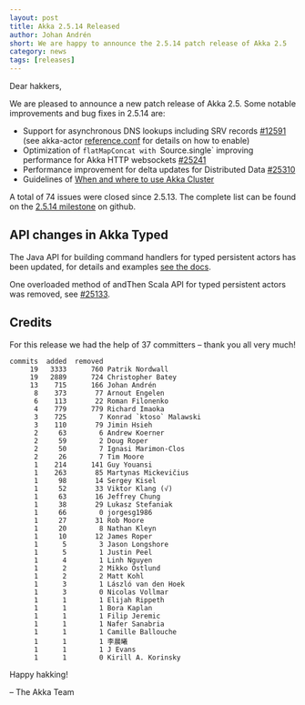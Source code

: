 ```yaml
---
layout: post
title: Akka 2.5.14 Released
author: Johan Andrén
short: We are happy to announce the 2.5.14 patch release of Akka 2.5
category: news
tags: [releases]
---
```


Dear hakkers,

We are pleased to announce a new patch release of Akka 2.5. Some notable improvements and bug fixes in 2.5.14 are:

 * Support for asynchronous DNS lookups including SRV records [#12591](https://github.com/akka/akka/issues/12591) (see akka-actor [reference.conf](https://github.com/akka/akka/blob/master/akka-actor/src/main/resources/reference.conf#L1023) for details on how to enable)
 * Optimization of `flatMapConcat with `Source.single` improving performance for Akka HTTP websockets [#25241](https://github.com/akka/akka/issues/25241)
 * Performance improvement for delta updates for Distributed Data [#25310](https://github.com/akka/akka/issues/25310)
 * Guidelines of [When and where to use Akka Cluster](https://doc.akka.io/docs/akka/current/cluster-usage.html#when-and-where-to-use-akka-cluster)

A total of 74 issues were closed since 2.5.13. The complete list can be found on the [2.5.14 milestone](https://github.com/akka/akka/milestone/130?closed=1) on github.

## API changes in Akka Typed

The Java API for building command handlers for typed persistent actors has been updated, for details and examples [see the docs](https://doc.akka.io/docs/akka/current/typed/persistence.html).

One overloaded method of andThen Scala API for typed persistent actors was removed, see [#25133](https://github.com/akka/akka/issues/25133).

## Credits

For this release we had the help of 37 committers – thank you all very much!

```
commits  added  removed
     19   3333      760 Patrik Nordwall
     19   2889      724 Christopher Batey
     13    715      166 Johan Andrén
      8    373       77 Arnout Engelen
      6    113       22 Roman Filonenko
      4    779      779 Richard Imaoka
      3    725        7 Konrad `ktoso` Malawski
      3    110       79 Jimin Hsieh
      2     63        6 Andrew Koerner
      2     59        2 Doug Roper
      2     50        7 Ignasi Marimon-Clos
      2     26        7 Tim Moore
      1    214      141 Guy Youansi
      1    263       85 Martynas Mickevičius
      1     98       14 Sergey Kisel
      1     52       33 Viktor Klang (√)
      1     63       16 Jeffrey Chung
      1     38       29 Lukasz Stefaniak
      1     66        0 jorgesg1986
      1     27       31 Rob Moore
      1     20        8 Nathan Kleyn
      1     10       12 James Roper
      1      5        3 Jason Longshore
      1      5        1 Justin Peel
      1      4        1 Linh Nguyen
      1      2        2 Mikko Östlund
      1      2        2 Matt Kohl
      1      3        1 László van den Hoek
      1      3        0 Nicolas Vollmar
      1      1        1 Elijah Rippeth
      1      1        1 Bora Kaplan
      1      1        1 Filip Jeremic
      1      1        1 Nafer Sanabria
      1      1        1 Camille Ballouche
      1      1        1 李晨曦
      1      1        1 J Evans
      1      1        0 Kirill A. Korinsky
```
     

Happy hakking!

– The Akka Team

